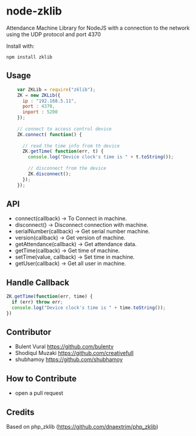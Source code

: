 # node-zklib #

Attendance Machine Library for NodeJS with a connection to the network using the UDP protocol and port 4370

Install with:

    npm install zklib

## Usage

```js
    var ZKLib = require("zklib");
    ZK = new ZKLib({
      ip : "192.168.5.11", 
      port : 4370,
      inport : 5200
    });
    
    // connect to access control device
    ZK.connect( function() {
    
      // read the time info from th device
      ZK.getTime( function(err, t) {
        console.log("Device clock's time is " + t.toString());
        
        // disconnect from the device
        ZK.disconnect();
      });
    });
```

## API
- connect(callback) -> To Connect in machine.
- disconnect() -> Disconnect connection with machine.
- serialNumber(callback) -> Get serial number machine.
- version(callback) -> Get version of machine.
- getAttendance(callback) -> Get attendance data.
- getTime(callback) -> Get time of machine.
- setTime(value, callback) -> Set time in machine.
- getUser(callback) -> Get all user in machine.

## Handle Callback

```js
ZK.getTime(function(err, time) {
  if (err) throw err;
  console.log("Device clock's time is " + time.toString());
})
```

## Contributor
- Bulent Vural https://github.com/bulentv
- Shodiqul Muzaki https://github.com/creativefull
- shubhamoy https://github.com/shubhamoy

## How to Contribute
- open a pull request

## Credits
Based on php_zklib (https://github.com/dnaextrim/php_zklib)
